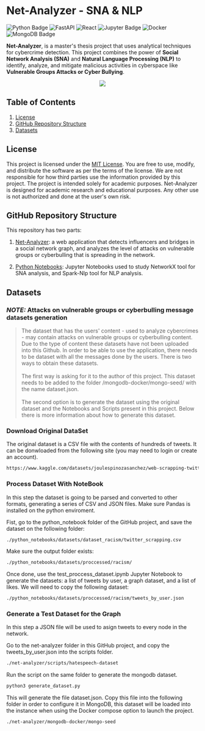 # Net-Analyzer - SNA & NLP
![Python Badge](https://img.shields.io/badge/Python-3776AB?logo=python&logoColor=fff&style=for-the-badge)
![FastAPI](https://img.shields.io/badge/FastAPI-005571?style=for-the-badge&logo=fastapi)
![React](https://img.shields.io/badge/react-%2320232a.svg?style=for-the-badge&logo=react&logoColor=%2361DAFB)
![Jupyter Badge](https://img.shields.io/badge/Jupyter-F37626?logo=jupyter&logoColor=fff&style=for-the-badge)
![Docker](https://img.shields.io/badge/docker-%230db7ed.svg?style=for-the-badge&logo=docker&logoColor=white)
![MongoDB Badge](https://img.shields.io/badge/MongoDB-47A248?logo=mongodb&logoColor=fff&style=for-the-badge)



**Net-Analyzer**, is a master's thesis project that uses analytical techniques for cybercrime detection. This project combines the power of **Social Network Analysis (SNA)** and **Natural Language Processing (NLP)** to identify, analyze, and mitigate malicious activities in cyberspace like **Vulnerable Groups Attacks or Cyber Bullying**.

<p align="center">
  <img src="https://github.com/user-attachments/assets/0cc8a399-036f-46fc-b70b-c46de73226c2" />
  <br>
</p>


## Table of Contents
1. [License](#license)
2. [GitHub Repository Structure](#github-repository-structure)
3. [Datasets](#datasets)


## License
This project is licensed under the [MIT License](LICENSE). You are free to use, modify, and distribute the software as per the terms of the license. 
We are not responsible for how third parties use the information provided by this project. The project is intended solely for academic purposes.
Net-Analyzer is designed for academic research and educational purposes. Any other use is not authorized and done at the user's own risk.

## GitHub Repository Structure

This repository has two parts:

1. [Net-Analyzer](net-analyzer): a web application that detects influencers and bridges in a social network graph, and analyzes the level of attacks on vulnerable groups or cyberbulling that is spreading in the network.

2. [Python Notebooks](python_notebooks): Jupyter Notebooks used to study NetworkX tool for SNA analysis, and Spark-Nlp tool for NLP analysis.

## Datasets


### **_NOTE:_** Attacks on vulnerable groups or cyberbulling message datasets generation

> The dataset that has the users' content - used to analyze cybercrimes - may contain attacks on vulnerable groups or cyberbulling content. Due to the type of content these datasets have not been uploaded into this Github. In order to be able to use the application, there needs to be dataset with all the messages done by the users. There is two ways to obtain these datasets.<br><br>
> The first way is asking for it to the author of this project. This dataset needs to be added to the folder /mongodb-docker/mongo-seed/ with the name dataset.json. <br><br>
> The second option is to generate the dataset using the original dataset and the Notebooks and Scripts present in this project. Below there is more information about how to generate this dataset.

### Download Original DataSet
The original dataset is a CSV file with the contents of hundreds of tweets. It can be donwloaded from the following site (you may need to login or create an account).

```bash
https://www.kaggle.com/datasets/joulespinozasanchez/web-scrapping-twitter-racism
```

### Process Dataset With NoteBook
In this step the dataset is going to be parsed and converted to other formats, generating a series of CSV and JSON files. Make sure Pandas is installed on the python enviroment.

Fist, go to the python_notebook folder of the GitHub project, and save the dataset on the following folder:

```bash
./python_notebooks/datasets/dataset_racism/twitter_scrapping.csv
```
Make sure the output folder exists:
```bash
./python_notebooks/datasets/proccessed/racism/
```

Once done, use the test_proccess_dataset.ipynb Jupyter Notebook to generate the datasets: a list of tweets by user, a graph dataset, and a list of likes. We will need to copy the following dataset:

```bash
./python_notebooks/datasets/proccessed/racism/tweets_by_user.json
```
### Generate a Test Dataset for the Graph
In this step a JSON file will be used to asign tweets to every node in the network.

Go to the net-analyzer folder in this GitHub project, and copy the tweets_by_user.json into the scripts folder.

```bash
./net-analyzer/scripts/hatespeech-dataset
```
Run the script on the same folder to generate the mongodb dataset.

```bash
python3 generate_dataset.py
```
This will generate the file dataset.json. Copy this file into the following folder in order to configure it in MongoDB, this dataset will be loaded into the instance when using the Docker compose option to launch the project.
```bash
./net-analyzer/mongodb-docker/mongo-seed
```



